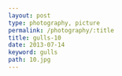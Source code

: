 ```yaml
---
layout: post
type: photography, picture
permalink: /photography/:title
title: gulls-10
date: 2013-07-14
keyword: gulls
path: 10.jpg
---
```



